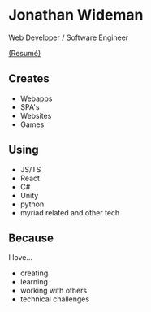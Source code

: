 # Jonathan Wideman

Web Developer / Software Engineer

[(Resumé)](https://jonathan-wideman.github.io/resume/)

## Creates

- Webapps
- SPA's
- Websites
- Games

## Using

- JS/TS
- React
- C#
- Unity
- python
- myriad related and other tech

## Because

I love...
- creating
- learning
- working with others
- technical challenges
